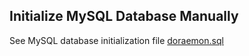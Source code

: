 ## Initialize MySQL Database Manually  
See MySQL database initialization file [doraemon.sql](../deployments/mysql/doraemon.sql)
